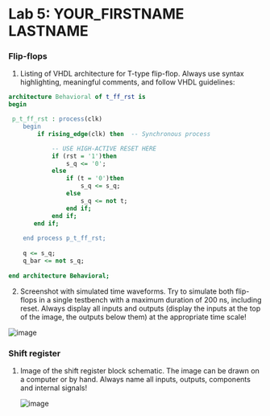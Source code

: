 # Lab 5: YOUR_FIRSTNAME LASTNAME

### Flip-flops

1. Listing of VHDL architecture for T-type flip-flop. Always use syntax highlighting, meaningful comments, and follow VHDL guidelines:

```vhdl
architecture Behavioral of t_ff_rst is
begin

 p_t_ff_rst : process(clk)
    begin
        if rising_edge(clk) then  -- Synchronous process

            -- USE HIGH-ACTIVE RESET HERE
            if (rst = '1')then
                s_q <= '0';
            else
                if (t = '0')then
                    s_q <= s_q;
                else
                    s_q <= not t;        
                end if;               
            end if;
       end if; 
       
    end process p_t_ff_rst;
    
    q <= s_q;
    q_bar <= not s_q;
    
end architecture Behavioral;
```

2. Screenshot with simulated time waveforms. Try to simulate both flip-flops in a single testbench with a maximum duration of 200 ns, including reset. Always display all inputs and outputs (display the inputs at the top of the image, the outputs below them) at the appropriate time scale!

  ![image](https://user-images.githubusercontent.com/82287734/158577990-b8a6c712-08bb-496c-89de-40f71ea41929.png)

### Shift register

1. Image of the shift register block schematic. The image can be drawn on a computer or by hand. Always name all inputs, outputs, components and internal signals!

   ![image](https://user-images.githubusercontent.com/82287734/158578465-5056435c-7528-4572-b79c-585666feb802.png)
